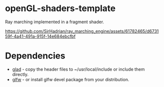 # openGL-shaders-template

Ray marching implemented in a fragment shader.

https://github.com/SirHadrian/ray_marching_engine/assets/61782465/d673159f-4a41-491a-915f-14e684ebcfbf

# Dependencies

* [glad](https://glad.dav1d.de/) - copy the header files to ~/usr/local/include or include them directly.
* [glfw](https://www.glfw.org/download.html) - or install glfw devel package from your distribution.
